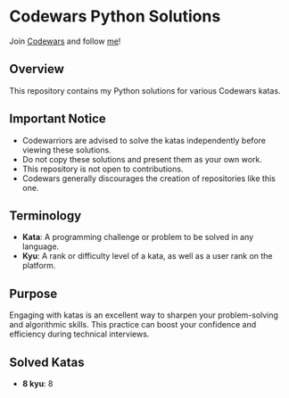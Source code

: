 # Codewars Python Solutions

Join [Codewars](https://www.codewars.com/r/5-CaHA) and follow [me](https://www.codewars.com/users/DeXoteric)!

## Overview

This repository contains my Python solutions for various Codewars katas.

## Important Notice

- Codewarriors are advised to solve the katas independently before viewing these solutions.
- Do not copy these solutions and present them as your own work.
- This repository is not open to contributions.
- Codewars generally discourages the creation of repositories like this one.

## Terminology

- **Kata**: A programming challenge or problem to be solved in any language.
- **Kyu**: A rank or difficulty level of a kata, as well as a user rank on the platform.

## Purpose

Engaging with katas is an excellent way to sharpen your problem-solving and algorithmic skills. This practice can boost your confidence and efficiency during technical interviews.

## Solved Katas

- **8 kyu**: 8

